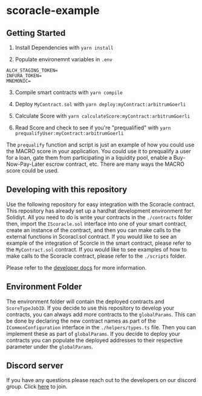 # scoracle-example

## Getting Started
1. Install Dependencies with `yarn install`

2. Populate environemnt variables in `.env`
```
ALCH_STAGING_TOKEN=
INFURA_TOKEN=
MNEMONIC=
```

3. Compile smart contracts with `yarn compile`

4. Deploy `MyContract.sol` with `yarn deploy:myContract:arbitrumGoerli`

5. Calculate Score with `yarn calculateScore:myContract:arbitrumGoerli`

6. Read Score and check to see if you're "prequalified" with `yarn prequalifyUser:myContract:arbitrumGoerli`

The `prequalify` function and script is just an example of how you could use the MACRO score in your application. You could use it to prequalify a user for a loan, gate them from participating in a liquidity pool, enable a Buy-Now-Pay-Later escrow contract, etc. There are many ways the MACRO score could be used.

## Developing with this repository
Use the following repository for easy integration with the Scoracle contract. This repository has already set up a hardhat development environment for Solidiyt. All you need to do is write your contracts in the `./contracts` folder then, import the `IScoracle.sol` interface into one of your smart contract, create an instance of the contract, and then you can make calls to the external functions in Scoracl.sol contract. If you would like to see an example of the integration of Scorcle in the smart contract, please refer to the `MyContract.sol` contract. If you would like to see examples of how to make calls to the Scoracle contract, please refer to the `./scripts` folder. 

Please refer to the [developer docs](https://dev.spectral.finance/#scoracle-contracts) for more information.

## Environment Folder
The environment folder will contain the deployed contracts and `ScoreTypeJobID`. If you decide to use this repository to develop your contracts, you can always add more contracts to the `globalParams`. This can be done by declaring the new contract names as part of the `ICommonConfiguration` interface in the `./helpers/types.ts` file. Then you can implement these as part of `globalParams`. If you decide to deploy your contracts you can populate the deployed addresses to their respective parameter under the `globalParams`. 

## Discord server
If you have any questions please reach out to the developers on our discord group. Click [here](https://discord.gg/hxUFdw9PzN) to join.